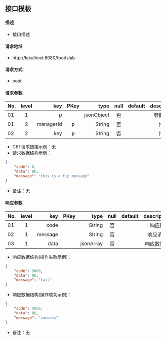 ## 接口模板
#### 描述
- 接口描述

#### 请求地址
- http://localhost:8080/foodslab

#### 请求方式
- post

#### 请求参数

| No.|level|key|PKey|type|null|default|description|
| ------------- |:-------------:| -----:|:-------------:| -----:|:-------------:| -----:|:-------------:|
|01|1|p         |      |jsonObject|否| |参数名称|
|01|2|managerId |p     |String    |否| |描述|
|02|2|key       |p     |String    |否| |描述|

- GET请求链接示例：无
- 请求数据结构示例：
```json
{
    "code": 0,
    "data": 88,
    "message": "this is a tip message"
}
```
- 备注：无
#### 响应参数
| No.|level|key|PKey|type|null|default|description|
| ------------- |:-------------:| -----:|:-------------:| -----:|:-------------:| -----:|:-------------:|
|01|1|code     |	     |String    |否	|    |响应码|
|02|1|message  |         |String    |否	|    |响应消息|
|03|1|data     |         |jsonArray |否	|    |响应数据体|

- 响应数据结构(操作失败示例)：
```json
{
    "code": 3000,
    "data": 88,
    "message": "fail"
}
```
- 响应数据结构(操作成功示例)：
```json
{
    "code": 3050,
    "data": 88,
    "message": "success"
}
```
- 备注：无